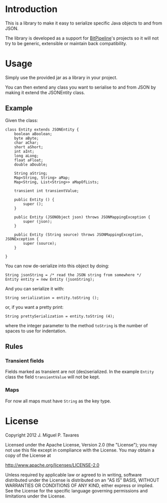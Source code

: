 # Introduction

This is a library to make it easy to serialize specific Java objects to and from JSON.

The library is developed as a support for [BitPipeline](http://www.bitpipeline.eu/)'s projects so it will not try to be generic, extensible or maintain back compatibility.

# Usage

Simply use the provided jar as a library in your project.

You can then extend any class you want to serialise to and from JSON by making it extend the JSONEntity class.

## Example

Given the class:

	class Entity extends JSONEntity {
		boolean aBoolean;
		byte aByte;
		char aChar;
		short aShort;
		int aInt;
		long aLong;
		float aFloat;
		double aDouble;

		String aString;
		Map<String, String> aMap;
		Map<String, List<String>> aMapOfLists;

		transient int transientValue;

		public Entity () {
			super ();
		}

		public Entity (JSONObject json) throws JSONMappingException {
			super (json);
		}

		public Entity (String source) throws JSONMappingException, JSONException {
			super (source);
		}

	}

You can now de-serialize into this object by doing:

	String jsonString = /* read the JSON string from somewhere */
	Entity entity = new Entity (jsonString);

And you can serialize it with:

	String serialization = entity.toString ();

or, if you want a pretty print:

	String prettySerialization = entity.toString (4);

where the integer parameter to the method `toString` is the number of spaces to
use for indentation.

## Rules

### Transient fields
Fields marked as transient are not (des)serialized. In the example `Entity` class the field  `transientValue` will not be kept.

### Maps
For now all maps must have `String` as the key type.


# License

Copyright 2012 J. Miguel P. Tavares

Licensed under the Apache License, Version 2.0 (the "License");
you may not use this file except in compliance with the License.
You may obtain a copy of the License at

   http://www.apache.org/licenses/LICENSE-2.0

Unless required by applicable law or agreed to in writing, software
distributed under the License is distributed on an "AS IS" BASIS,
WITHOUT WARRANTIES OR CONDITIONS OF ANY KIND, either express or implied.
See the License for the specific language governing permissions and
limitations under the License.